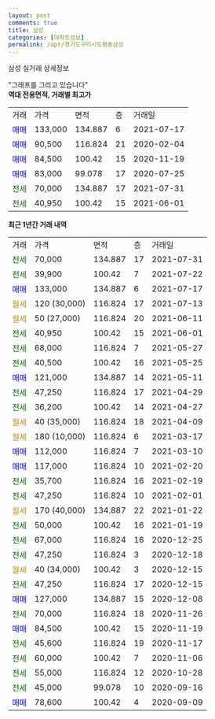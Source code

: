 ```yaml
---
layout: post
comments: true
title: 삼성
categories: [아파트정보]
permalink: /apt/경기도구리시토평동삼성
---
```


삼성 실거래 상세정보

<script type="text/javascript">
  google.charts.load('current', {'packages':['line', 'corechart']});
  google.charts.setOnLoadCallback(drawChart);

  function drawChart() {
    var data = new google.visualization.DataTable();
    data.addColumn('date', '거래일');
    data.addColumn('number', "매매");
    data.addColumn('number', "전세");
    data.addColumn('number', "전매");

    data.addRows([[new Date(Date.parse("2021-07-31")), null, 70000, null], [new Date(Date.parse("2021-07-22")), null, 39900, null], [new Date(Date.parse("2021-07-17")), 133000, null, null], [new Date(Date.parse("2021-07-13")), null, null, null], [new Date(Date.parse("2021-06-11")), null, null, null], [new Date(Date.parse("2021-06-01")), null, 40950, null], [new Date(Date.parse("2021-05-27")), null, 68000, null], [new Date(Date.parse("2021-05-25")), null, 40500, null], [new Date(Date.parse("2021-05-11")), 121000, null, null], [new Date(Date.parse("2021-04-29")), null, 47250, null], [new Date(Date.parse("2021-04-27")), null, 36200, null], [new Date(Date.parse("2021-04-09")), null, null, null], [new Date(Date.parse("2021-03-17")), null, null, null], [new Date(Date.parse("2021-03-10")), 112000, null, null], [new Date(Date.parse("2021-02-20")), 117000, null, null], [new Date(Date.parse("2021-02-19")), null, 35700, null], [new Date(Date.parse("2021-02-01")), null, 47250, null], [new Date(Date.parse("2021-01-22")), null, null, null], [new Date(Date.parse("2021-01-19")), null, 50000, null], [new Date(Date.parse("2020-12-25")), null, 67000, null], [new Date(Date.parse("2020-12-18")), null, 47250, null], [new Date(Date.parse("2020-12-15")), null, null, null], [new Date(Date.parse("2020-12-15")), null, 47250, null], [new Date(Date.parse("2020-12-08")), 127000, null, null], [new Date(Date.parse("2020-11-26")), null, 70000, null], [new Date(Date.parse("2020-11-19")), 84500, null, null], [new Date(Date.parse("2020-11-17")), null, 45600, null], [new Date(Date.parse("2020-11-06")), null, 60000, null], [new Date(Date.parse("2020-10-28")), null, 55000, null], [new Date(Date.parse("2020-09-16")), null, 45000, null], [new Date(Date.parse("2020-09-09")), 78600, null, null]]);

    var options = {
      hAxis: {
        format: 'yyyy/MM/dd'
      },    
      lineWidth: 0,
      pointsVisible: true,    
      title: '최근 1년간 유형별 실거래가 분포',
      legend: { position: 'bottom' }
    };

    var formatter = new google.visualization.NumberFormat({pattern:'###,###'} );
    formatter.format(data, 1);
    formatter.format(data, 2);
    
    setTimeout(function() {
        var chart = new google.visualization.LineChart(document.getElementById('columnchart_material'));
        chart.draw(data, (options));
        document.getElementById('loading').style.display = 'none';
    }, 200);
  }
</script>


<div id="loading" style="z-index:20; display: block; margin-left: 0px">"그래프를 그리고 있습니다"</div>
<div id="columnchart_material" style="width: 95%; margin-left: 0px; display: block"></div>
<!-- contents start -->
<b>역대 전용면적, 거래별 최고가</b>
<table class="sortable">
    <tr>
      <td>거래</td>
      <td>가격</td>
      <td>면적</td>
      <td>층</td>
      <td>거래일</td>
    </tr>
        <tr>
          <td><a style="color: blue">매매</a></td>
          <td>133,000</td>
          <td>134.887</td>
          <td>6</td>
          <td>2021-07-17</td>
        </tr>            <tr>
          <td><a style="color: blue">매매</a></td>
          <td>90,500</td>
          <td>116.824</td>
          <td>21</td>
          <td>2020-02-04</td>
        </tr>            <tr>
          <td><a style="color: blue">매매</a></td>
          <td>84,500</td>
          <td>100.42</td>
          <td>15</td>
          <td>2020-11-19</td>
        </tr>            <tr>
          <td><a style="color: blue">매매</a></td>
          <td>83,000</td>
          <td>99.078</td>
          <td>17</td>
          <td>2020-07-25</td>
        </tr>        
        <tr>
              <td><a style="color: darkgreen">전세</a></td>
              <td>70,000</td>
              <td>134.887</td>
              <td>17</td>
              <td>2021-07-31</td>
            </tr>            <tr>
              <td><a style="color: darkgreen">전세</a></td>
              <td>40,950</td>
              <td>100.42</td>
              <td>15</td>
              <td>2021-06-01</td>
            </tr>        
    
</table>

<b>최근 1년간 거래 내역</b>

<table class="sortable">
    <tr>
      <td>거래</td>
      <td>가격</td>
      <td>면적</td>
      <td>층</td>
      <td>거래일</td>
    </tr>
    <tr>
      <td><a style="color: darkgreen">전세</a></td>
      <td>70,000</td>
      <td>134.887</td>
      <td>17</td>
      <td>2021-07-31</td>
    </tr>          <tr>
      <td><a style="color: darkgreen">전세</a></td>
      <td>39,900</td>
      <td>100.42</td>
      <td>7</td>
      <td>2021-07-22</td>
    </tr>          <tr>
      <td><a style="color: blue">매매</a></td>
      <td>133,000</td>
      <td>134.887</td>
      <td>6</td>
      <td>2021-07-17</td>
    </tr>          <tr>
      <td><a style="color: darkgoldenrod">월세</a></td>
      <td>120 (30,000)</td>
      <td>116.824</td>
      <td>17</td>
      <td>2021-07-13</td>
    </tr>          <tr>
      <td><a style="color: darkgoldenrod">월세</a></td>
      <td>50 (27,000)</td>
      <td>116.824</td>
      <td>20</td>
      <td>2021-06-11</td>
    </tr>          <tr>
      <td><a style="color: darkgreen">전세</a></td>
      <td>40,950</td>
      <td>100.42</td>
      <td>15</td>
      <td>2021-06-01</td>
    </tr>          <tr>
      <td><a style="color: darkgreen">전세</a></td>
      <td>68,000</td>
      <td>116.824</td>
      <td>7</td>
      <td>2021-05-27</td>
    </tr>          <tr>
      <td><a style="color: darkgreen">전세</a></td>
      <td>40,500</td>
      <td>100.42</td>
      <td>16</td>
      <td>2021-05-25</td>
    </tr>          <tr>
      <td><a style="color: blue">매매</a></td>
      <td>121,000</td>
      <td>134.887</td>
      <td>14</td>
      <td>2021-05-11</td>
    </tr>          <tr>
      <td><a style="color: darkgreen">전세</a></td>
      <td>47,250</td>
      <td>116.824</td>
      <td>17</td>
      <td>2021-04-29</td>
    </tr>          <tr>
      <td><a style="color: darkgreen">전세</a></td>
      <td>36,200</td>
      <td>100.42</td>
      <td>14</td>
      <td>2021-04-27</td>
    </tr>          <tr>
      <td><a style="color: darkgoldenrod">월세</a></td>
      <td>40 (35,000)</td>
      <td>116.824</td>
      <td>18</td>
      <td>2021-04-09</td>
    </tr>          <tr>
      <td><a style="color: darkgoldenrod">월세</a></td>
      <td>180 (10,000)</td>
      <td>116.824</td>
      <td>6</td>
      <td>2021-03-17</td>
    </tr>          <tr>
      <td><a style="color: blue">매매</a></td>
      <td>112,000</td>
      <td>116.824</td>
      <td>7</td>
      <td>2021-03-10</td>
    </tr>          <tr>
      <td><a style="color: blue">매매</a></td>
      <td>117,000</td>
      <td>116.824</td>
      <td>10</td>
      <td>2021-02-20</td>
    </tr>          <tr>
      <td><a style="color: darkgreen">전세</a></td>
      <td>35,700</td>
      <td>116.824</td>
      <td>16</td>
      <td>2021-02-19</td>
    </tr>          <tr>
      <td><a style="color: darkgreen">전세</a></td>
      <td>47,250</td>
      <td>116.824</td>
      <td>10</td>
      <td>2021-02-01</td>
    </tr>          <tr>
      <td><a style="color: darkgoldenrod">월세</a></td>
      <td>170 (40,000)</td>
      <td>134.887</td>
      <td>22</td>
      <td>2021-01-22</td>
    </tr>          <tr>
      <td><a style="color: darkgreen">전세</a></td>
      <td>50,000</td>
      <td>100.42</td>
      <td>16</td>
      <td>2021-01-19</td>
    </tr>          <tr>
      <td><a style="color: darkgreen">전세</a></td>
      <td>67,000</td>
      <td>116.824</td>
      <td>16</td>
      <td>2020-12-25</td>
    </tr>          <tr>
      <td><a style="color: darkgreen">전세</a></td>
      <td>47,250</td>
      <td>116.824</td>
      <td>3</td>
      <td>2020-12-18</td>
    </tr>          <tr>
      <td><a style="color: darkgoldenrod">월세</a></td>
      <td>40 (34,000)</td>
      <td>100.42</td>
      <td>3</td>
      <td>2020-12-15</td>
    </tr>          <tr>
      <td><a style="color: darkgreen">전세</a></td>
      <td>47,250</td>
      <td>116.824</td>
      <td>17</td>
      <td>2020-12-15</td>
    </tr>          <tr>
      <td><a style="color: blue">매매</a></td>
      <td>127,000</td>
      <td>134.887</td>
      <td>15</td>
      <td>2020-12-08</td>
    </tr>          <tr>
      <td><a style="color: darkgreen">전세</a></td>
      <td>70,000</td>
      <td>116.824</td>
      <td>18</td>
      <td>2020-11-26</td>
    </tr>          <tr>
      <td><a style="color: blue">매매</a></td>
      <td>84,500</td>
      <td>100.42</td>
      <td>15</td>
      <td>2020-11-19</td>
    </tr>          <tr>
      <td><a style="color: darkgreen">전세</a></td>
      <td>45,600</td>
      <td>116.824</td>
      <td>19</td>
      <td>2020-11-17</td>
    </tr>          <tr>
      <td><a style="color: darkgreen">전세</a></td>
      <td>60,000</td>
      <td>100.42</td>
      <td>7</td>
      <td>2020-11-06</td>
    </tr>          <tr>
      <td><a style="color: darkgreen">전세</a></td>
      <td>55,000</td>
      <td>116.824</td>
      <td>12</td>
      <td>2020-10-28</td>
    </tr>          <tr>
      <td><a style="color: darkgreen">전세</a></td>
      <td>45,000</td>
      <td>99.078</td>
      <td>10</td>
      <td>2020-09-16</td>
    </tr>          <tr>
      <td><a style="color: blue">매매</a></td>
      <td>78,600</td>
      <td>100.42</td>
      <td>4</td>
      <td>2020-09-09</td>
    </tr>      </table>
<!-- contents end -->    

